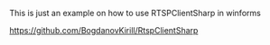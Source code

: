 This is just an example on how to use RTSPClientSharp in winforms

https://github.com/BogdanovKirill/RtspClientSharp 
